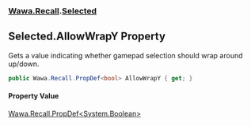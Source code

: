 ### [Wawa.Recall](Wawa.Recall.md 'Wawa.Recall').[Selected](Selected.md 'Wawa.Recall.Selected')

## Selected.AllowWrapY Property

Gets a value indicating whether gamepad selection should wrap around up/down.

```csharp
public Wawa.Recall.PropDef<bool> AllowWrapY { get; }
```

#### Property Value
[Wawa.Recall.PropDef&lt;](PropDef{T}.md 'Wawa.Recall.PropDef<T>')[System.Boolean](https://docs.microsoft.com/en-us/dotnet/api/System.Boolean 'System.Boolean')[&gt;](PropDef{T}.md 'Wawa.Recall.PropDef<T>')